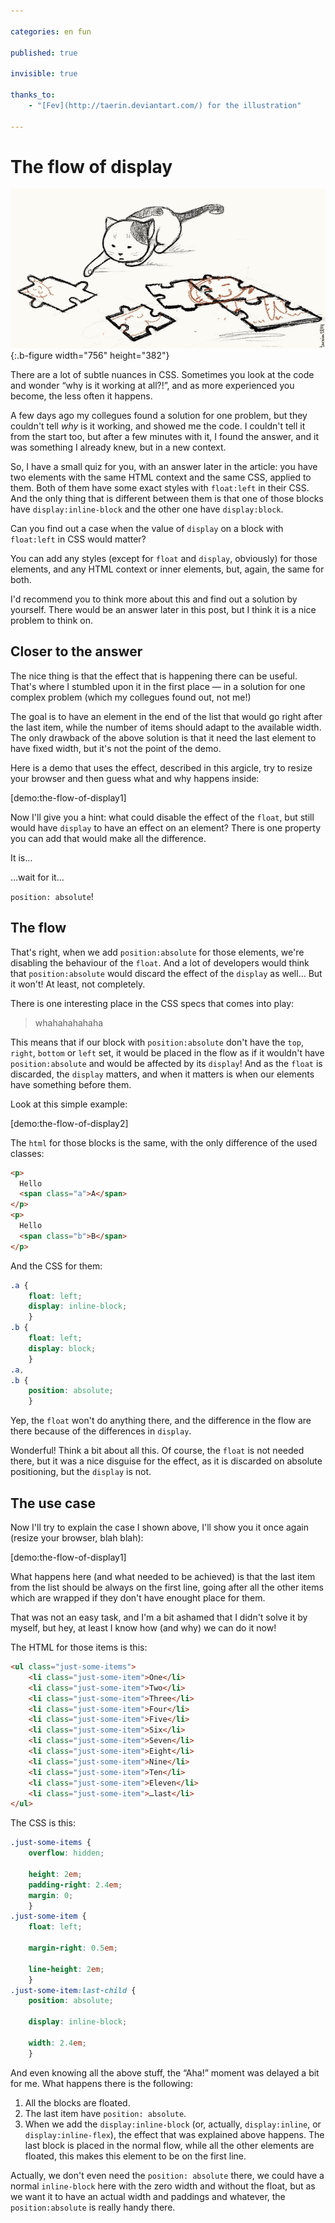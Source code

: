 ```yaml
---

categories: en fun

published: true

invisible: true

thanks_to:
    - "[Fev](http://taerin.deviantart.com/) for the illustration"

---
```


# The flow of display

![How is this puzzle solved?](/pictures/the-flow-of-display.jpg){:.b-figure width="756" height="382"}

There are a lot of subtle nuances in CSS. Sometimes you look at the code and wonder “why is it working at all?!”, and as more experienced you become, the less often it happens.

A few days ago my collegues found a solution for one problem, but they couldn't tell _why_ is it working, and showed me the code. I couldn't tell it from the start too, but after a few minutes with it, I found the answer, and it was something I already knew, but in a new context.

So, I have a small quiz for you, with an answer later in the article: you have two elements with the same HTML context and the same CSS, applied to them. Both of them have some exact styles with `float:left` in their CSS. And the only thing that is different between them is that one of those blocks have `display:inline-block` and the other one have `display:block`.

Can you find out a case when the value of `display` on a block with `float:left` in CSS would matter?

You can add any styles (except for `float` and `display`, obviously) for those elements, and any HTML context or inner elements, but, again, the same for both.

I'd recommend you to think more about this and find out a solution by yourself. There would be an answer later in this post, but I think it is a nice problem to think on.

## Closer to the answer

The nice thing is that the effect that is happening there can be useful. That's where I stumbled upon it in the first place — in a solution for one complex problem (which my collegues found out, not me!)

The goal is to have an element in the end of the list that would go right after the last item, while the number of items should adapt to the available width. The only drawback of the above solution is that it need the last element to have fixed width, but it's not the point of the demo.

Here is a demo that uses the effect, described in this argicle, try to resize your browser and then guess what and why happens inside:

[demo:the-flow-of-display1]

Now I'll give you a hint: what could disable the effect of the `float`, but still would have `display` to have an effect on an element? There is one property you can add that would make all the difference.

It is…

…wait for it…

`position: absolute`!

## The flow

That's right, when we add `position:absolute` for those elements, we're disabling the behaviour of the `float`. And a lot of developers would think that `position:absolute` would discard the effect of the `display` as well… But it won't! At least, not completely.

There is one interesting place in the CSS specs that comes into play:

> whahahahahaha

This means that if our block with `position:absolute` don't have the `top`, `right`, `bottom` or `left` set, it would be placed in the flow as if it wouldn't have `position:absolute` and would be affected by its `display`! And as the `float` is discarded, the `display` matters, and when it matters is when our elements have something before them.

Look at this simple example:

[demo:the-flow-of-display2]

The `html` for those blocks is the same, with the only difference of the used classes:

``` HTML
<p>
  Hello
  <span class="a">A</span>
</p>
<p>
  Hello
  <span class="b">B</span>
</p>
```

And the CSS for them:

``` CSS
.a {
    float: left;
    display: inline-block;
    }
.b {
    float: left;
    display: block;
    }
.a,
.b {
    position: absolute;
    }

```

Yep, the `float` won't do anything there, and the difference in the flow are there because of the differences in `display`.

Wonderful! Think a bit about all this. Of course, the `float` is not needed there, but it was a nice disguise for the effect, as it is discarded on absolute positioning, but the `display` is not.

## The use case

Now I'll try to explain the case I shown above, I'll show you it once again (resize your browser, blah blah):

[demo:the-flow-of-display1]

What happens here (and what needed to be achieved) is that the last item from the list should be always on the first line, going after all the other items which are wrapped if they don't have enought place for them.

That was not an easy task, and I'm a bit ashamed that I didn't solve it by myself, but hey, at least I know how (and why) we can do it now!

The HTML for those items is this:

``` HTML
<ul class="just-some-items">
    <li class="just-some-item">One</li>
    <li class="just-some-item">Two</li>
    <li class="just-some-item">Three</li>
    <li class="just-some-item">Four</li>
    <li class="just-some-item">Five</li>
    <li class="just-some-item">Six</li>
    <li class="just-some-item">Seven</li>
    <li class="just-some-item">Eight</li>
    <li class="just-some-item">Nine</li>
    <li class="just-some-item">Ten</li>
    <li class="just-some-item">Eleven</li>
    <li class="just-some-item">…last</li>
</ul>
```

The CSS is this:

``` CSS
.just-some-items {
    overflow: hidden;

    height: 2em;
    padding-right: 2.4em;
    margin: 0;
    }
.just-some-item {
    float: left;

    margin-right: 0.5em;

    line-height: 2em;
    }
.just-some-item:last-child {
    position: absolute;

    display: inline-block;

    width: 2.4em;
    }
```

And even knowing all the above stuff, the “Aha!” moment was delayed a bit for me. What happens there is the following:

1. All the blocks are floated.
2. The last item have `position: absolute`.
3. When we add the `display:inline-block` (or, actually, `display:inline`, or `display:inline-flex`), the effect that was explained above happens. The last block is placed in the normal flow, while all the other elements are floated, this makes this element to be on the first line.

Actually, we don't even need the `position: absolute` there, we could have a normal `inline-block` here with the zero width and without the float, but as we want it to have an actual width and paddings and whatever, the `position:absolute` is really handy there.

